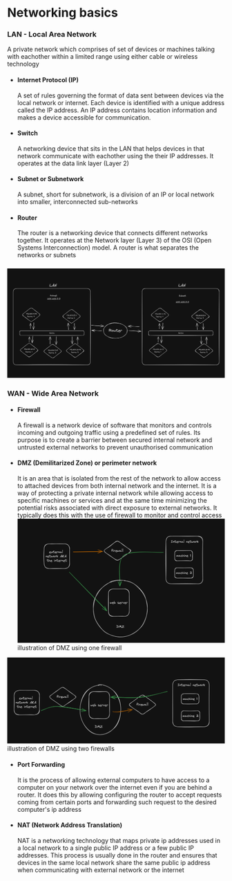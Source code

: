 # Networking basics

### LAN - Local Area Network

A private network which comprises of set of devices or machines talking with eachother within a limited range using either cable or wireless technology

- #### Internet Protocol (IP)

  A set of rules governing the format of data sent between devices via the local network or internet. Each device is identified with a unique address called the IP address. An IP address contains location information and makes a device accessible for communication.

- #### Switch

  A networking device that sits in the LAN that helps devices in that network communicate with eachother using the their IP addresses. It operates at the data link layer (Layer 2)

- #### Subnet or Subnetwork

  A subnet, short for subnetwork, is a division of an IP or local network into smaller, interconnected sub-networks

- #### Router

  The router is a networking device that connects different networks together. It operates at the Network layer (Layer 3) of the OSI (Open Systems Interconnection) model. A router is what separates the networks or subnets

  ###

![illustration show network architect and communication](/illustrations/local_area_networks.png "illustration show network architect and communication")

### WAN - Wide Area Network

- #### Firewall

  A firewall is a network device of software that monitors and controls incoming and outgoing traffic using a predefined set of rules. Its purpose is to create a barrier between secured internal network and untrusted external networks to prevent unauthorised communication

- #### DMZ (Demilitarized Zone) or perimeter network

  It is an area that is isolated from the rest of the network to allow access to attached devices from both internal network and the internet. It is a way of protecting a private internal network while allowing access to specific machines or services and at the same time minimizing the potential risks associated with direct exposure to external networks. It typically does this with the use of firewall to monitor and control access
  ![illustration of DMZ using one firewall ](/illustrations/dmz_1_firewall.png "illustration of DMZ using one firewall")
  illustration of DMZ using one firewall

![illustration of DMZ using two firewalls ](/illustrations/dmz_2_firewalls.png "illustration of DMZ using two firewalls")
illustration of DMZ using two firewalls

- #### Port Forwarding

  It is the process of allowing external computers to have access to a computer on your network over the internet even if you are behind a router. It does this by allowing configuring the router to accept requests coming from certain ports and forwarding such request to the desired computer's ip address

- #### NAT (Network Address Translation)

  NAT is a networking technology that maps private ip addresses used in a local network to a single public IP address or a few public IP addresses. This process is usually done in the router and ensures that devices in the same local network share the same public ip address when communicating with external network or the internet
